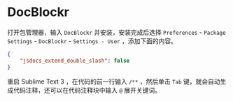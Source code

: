 # DocBlockr

打开包管理器，输入 `DocBlockr` 并安装，安装完成后选择 `Preferences` - `Package Settings` - `DocBlockr` - `Settings - User` ，添加下面的内容。

```json
{
    "jsdocs_extend_double_slash": false
}
```

重启 Sublime Text 3 ，在代码的前一行输入 `/**` ，然后单击 `Tab` 键，就会自动生成代码注释，还可以在代码注释块中输入 `@` 展开关键词。
